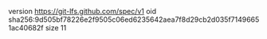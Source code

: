 version https://git-lfs.github.com/spec/v1
oid sha256:9d505bf78226e2f9505c06ed6235642aea7f8d29cb2d035f71496651ac40682f
size 11
